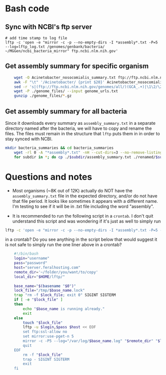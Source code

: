 # Bash code

## Sync with NCBI's ftp server

    # add time stamp to log file
    lftp -c 'open -e "mirror -c -p --no-empty-dirs -I *assembly*.txt -P=5 --log=lftp_log.txt /genomes/genbank/bacteria/ ~/MGGen/ncbi_bacteria_mirror" ftp.ncbi.nlm.nih.gov'

## Get assembly summary for specific organism

```bash
    wget -O Acinetobacter_nosocomialis_summary.txt ftp://ftp.ncbi.nlm.nih.gov/genomes/genbank/bacteria/Acinetobacter_nosocomialis/assembly_summary.txt
    awk -F "\t" '/Acinetobacter/ {print $20}' Acinetobacter_nosocomialis_summary.txt | \
    sed -r 's|(ftp://ftp.ncbi.nlm.nih.gov/genomes/all/)(GCA_.+)|\1\2/\2_genomic.fna.gz|'>genome_urls.txt
    wget -P ./genome_files/ --input genome_urls.txt
    gunzip ./genome_files/*.gz
```

## Get assembly summary for all bacteria

Since it downloads every summary as `assembly_summary.txt` in a separate directory named after the bacteria, we will have to copy and rename the files.  The files must remain in the structure that `lftp` puts them in in order to stay synced with NCBI.

```bash
mkdir bacteria_summaries && cd bacteria_summaries
    wget -rl 0 -A "*assembly*.txt" -nH --cut-dirs=3 --no-remove-listing ftp://ftp.ncbi.nlm.nih.gov/genomes/genbank/bacteria
    for subdir in *; do cp ./$subdir/assembly_summary.txt ./renamed/$subdir.txt; done;
```

# Questions and notes

-   Most organisms (~8K out of 12K) actually do NOT have the
    `assembly_summary.txt` file in the expected directory, and/or do not have
    that file period.  It looks like sometimes it appears with a different name.
     I'm testing to see if it will be in .txt file including the word
    "assembly".

-  It is recommended to run the following script in a `crontab`.  I don't quit 
   understand this script and was wondering if it's just as well to simply run
   
```bash
lftp -c 'open -e "mirror -c -p --no-empty-dirs -I *assembly*.txt -P=5 --log=lftp_log.txt genomes/genbank/bacteria /home/truthling/MGGen/ncbi_bacteria_mirror" ftp.ncbi.nlm.nih.gov'
```
   
   in a crontab?  Do you see anything in the script below that would suggest it is
   not safe to simply run the one liner above in a crontab?

```bash
    #!/bin/bash
    login="username"
    pass="password"
    host="server.feralhosting.com"
    remote_dir='~/folder/you/want/to/copy'
    local_dir="$HOME/lftp/"
    
    base_name="$(basename "$0")"
    lock_file="/tmp/$base_name.lock"
    trap "rm -f $lock_file; exit 0" SIGINT SIGTERM
    if [ -e "$lock_file" ]
    then
        echo "$base_name is running already."
        exit
    else
        touch "$lock_file"
        lftp -u $login,$pass $host << EOF
        set ftp:ssl-allow no
        set mirror:use-pget-n 5
        mirror -c -P5 --log="/var/log/$base_name.log" "$remote_dir" "$local_dir"
        quit
    EOF
        rm -f "$lock_file"
        trap - SIGINT SIGTERM
        exit
    fi
```
